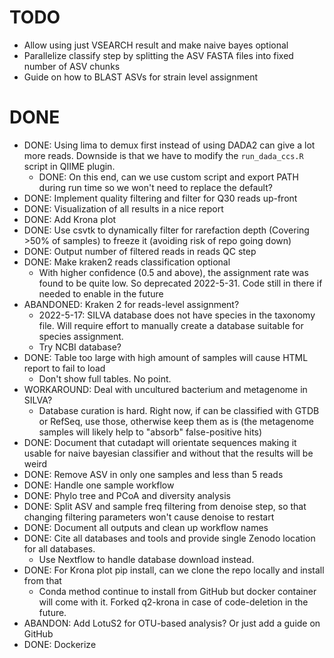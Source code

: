 # TODO

* Allow using just VSEARCH result and make naive bayes optional
* Parallelize classify step by splitting the ASV FASTA files into fixed number of ASV chunks
* Guide on how to BLAST ASVs for strain level assignment

# DONE

* DONE: Using lima to demux first instead of using DADA2 can give a lot more reads. Downside is
  that we have to modify the `run_dada_ccs.R` script in QIIME plugin.
  * DONE: On this end, can we use custom script and export PATH during run time so we won't need to replace the default?
* DONE: Implement quality filtering and filter for Q30 reads up-front
* DONE: Visualization of all results in a nice report
* DONE: Add Krona plot
* DONE: Use csvtk to dynamically filter for rarefaction depth (Covering >50% of samples)
to freeze it (avoiding risk of repo going down)
* DONE: Output number of filtered reads in reads QC step
* DONE: Make kraken2 reads classification optional
  * With higher confidence (0.5 and above), the assignment rate was found to be quite low.
  So deprecated 2022-5-31. Code still in there if needed to enable in the future
* ABANDONED: Kraken 2 for reads-level assignment?
  * 2022-5-17: SILVA database does not have species in the taxonomy file. Will
  require effort to manually create a database suitable for species assignment.
  * Try NCBI database?
* DONE: Table too large with high amount of samples will cause HTML report to fail to load
  * Don't show full tables. No point.
* WORKAROUND: Deal with uncultured bacterium and metagenome in SILVA?
  * Database curation is hard. Right now, if can be classified with GTDB or RefSeq, use those,
  otherwise keep them as is (the metagenome samples will likely help to "absorb" false-positive hits)
* DONE: Document that cutadapt will orientate sequences making it usable for naive bayesian classifier and
  without that the results will be weird
* DONE: Remove ASV in only one samples and less than 5 reads
* DONE: Handle one sample workflow
* DONE: Phylo tree and PCoA and diversity analysis
* DONE: Split ASV and sample freq filtering from denoise step, so that
  changing filtering parameters won't cause denoise to restart
* DONE: Document all outputs and clean up workflow names
* DONE: Cite all databases and tools and provide single Zenodo location for all
  databases.
  * Use Nextflow to handle database download instead.
* DONE: For Krona plot pip install, can we clone the repo locally and install from that
  * Conda method continue to install from GitHub but docker container will come with
  it. Forked q2-krona in case of code-deletion in the future.
* ABANDON: Add LotuS2 for OTU-based analysis? Or just add a guide on GitHub
* DONE: Dockerize
